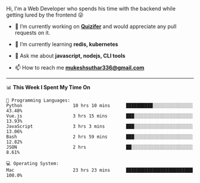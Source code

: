 Hi, I'm a Web Developer who spends his time with the backend while getting lured by the frontend 😜

- 🔭 I’m currently working on **[Quizifer](https://github.com/SutharMukesh/Quizifer/)** and would appreciate any pull requests on it.

- 🌱 I’m currently learning **redis, kubernetes**

- 💬 Ask me about **javascript, nodejs, CLI tools**

- 📫 How to reach me **mukeshsuthar336@gmail.com**

---
<!--START_SECTION:waka-->
📊 **This Week I Spent My Time On** 

```text
💬 Programming Languages: 
Python                   10 hrs 10 mins      ██████████░░░░░░░░░░░░░░░   43.48% 
Vue.js                   3 hrs 15 mins       ███░░░░░░░░░░░░░░░░░░░░░░   13.93% 
JavaScript               3 hrs 3 mins        ███░░░░░░░░░░░░░░░░░░░░░░   13.06% 
Bash                     2 hrs 59 mins       ███░░░░░░░░░░░░░░░░░░░░░░   12.82% 
JSON                     2 hrs               ██░░░░░░░░░░░░░░░░░░░░░░░   8.61%

💻 Operating System: 
Mac                      23 hrs 23 mins      █████████████████████████   100.0%

```


<!--END_SECTION:waka-->
